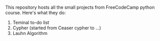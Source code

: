 This repository hosts all the small projects from FreeCodeCamp python course. Here's what they do:
1. Teminal to-do list
2. Cypher (started from Ceaser cypher to ...)
3. Lauhn Algorithm

